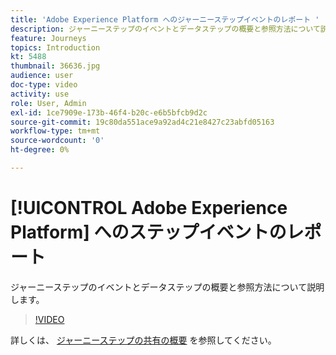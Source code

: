 ```yaml
---
title: 'Adobe Experience Platform へのジャーニーステップイベントのレポート '
description: ジャーニーステップのイベントとデータステップの概要と参照方法について説明します。
feature: Journeys
topics: Introduction
kt: 5488
thumbnail: 36636.jpg
audience: user
doc-type: video
activity: use
role: User, Admin
exl-id: 1ce7909e-173b-46f4-b20c-e6b5bfcb9d2c
source-git-commit: 19c80da551ace9a92ad4c21e8427c23abfd05163
workflow-type: tm+mt
source-wordcount: '0'
ht-degree: 0%

---
```


# [!UICONTROL Adobe Experience Platform] へのステップイベントのレポート

ジャーニーステップのイベントとデータステップの概要と参照方法について説明します。

>[!VIDEO](https://video.tv.adobe.com/v/36636?quality=12)

詳しくは、 [ジャーニーステップの共有の概要](https://experienceleague.adobe.com/docs/journeys/using/building-journeys/sharing-journey-steps/sharing-overview.html?lang=en) を参照してください。
